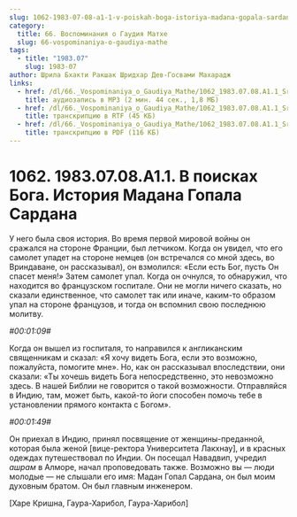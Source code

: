 ```yaml
---
slug: 1062-1983-07-08-a1-1-v-poiskah-boga-istoriya-madana-gopala-sardana
category:
  title: 66. Воспоминания о Гаудия Матхе
  slug: 66-vospominaniya-o-gaudiya-mathe
tags:
  - title: "1983.07"
    slug: 1983-07
author: Шрила Бхакти Ракшак Шридхар Дев-Госвами Махарадж
links:
  - href: /dl/66._Vospominaniya_o_Gaudiya_Mathe/1062_1983.07.08.A1.1_SridharMj_V_poiskah_Boga_Istorija_Madana_Gopala_Sardana.mp3
    title: аудиозапись в MP3 (2 мин. 44 сек., 1,8 МБ)
  - href: /dl/66._Vospominaniya_o_Gaudiya_Mathe/1062_1983.07.08.A1.1_SridharMj_V_poiskah_Boga_Istorija_Madana_Gopala_Sardana.rtf
    title: транскрипцию в RTF (45 КБ)
  - href: /dl/66._Vospominaniya_o_Gaudiya_Mathe/1062_1983.07.08.A1.1_SridharMj_V_poiskah_Boga_Istorija_Madana_Gopala_Sardana.pdf
    title: транскрипцию в PDF (116 КБ)
---
```


# 1062. 1983.07.08.A1.1. В поисках Бога. История Мадана Гопала Сардана

У него была своя история. Во время первой мировой войны он сражался на стороне Франции, был летчиком. Когда он увидел, что его самолет упадет на стороне немцев (он встречался со мной здесь, во Вриндаване, он рассказывал), он взмолился: «Если есть Бог, пусть Он спасет меня!» Затем самолет упал. Когда он очнулся, то обнаружил, что находится во французском госпитале. Они не могли ничего сказать, но сказали единственное, что самолет так или иначе, каким-то образом упал на стороне французов, и тогда он вспомнил свою последнюю молитву.

*#00:01:09#*

Когда он вышел из госпиталя, то направился к англиканским священникам и сказал: «Я хочу видеть Бога, если это возможно, пожалуйста, помогите мне». Но, как он рассказывал впоследствии, они сказали: «Ты хочешь видеть Бога непосредственно, это невозможно здесь. В нашей Библии не говорится о такой возможности. Отправляйся в Индию, там, может быть, какой-то йоги способен помочь тебе в установлении прямого контакта с Богом».

*#00:01:49#*

Он приехал в Индию, принял посвящение от женщины-преданной, которая была женой [вице-ректора Университета Лакхнау], и в красных одеждах путешествовал по Индии. Он посещал Навадвип, учредил *ашрам* в Алморе, начал проповедовать также. Возможно вы — люди молодые — не слышали его имя: Мадан Гопал Сардана, он был моим духовным братом. Он был главным инженером.

[Харе Кришна, Гаура-Харибол, Гаура-Харибол]

